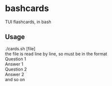 # bashcards
TUI flashcards, in bash

## Usage
  ./cards.sh [file]  
the file is read line by line, so must be in the format  
  Question 1  
  Answer 1  
  Question 2  
  Answer 2  
and so on  
